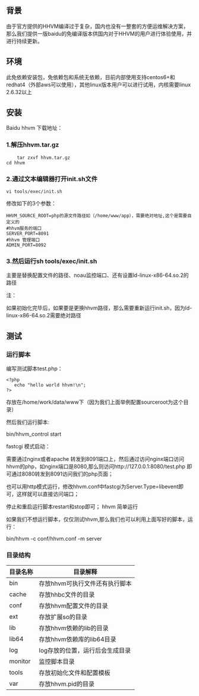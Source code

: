 ## 背景
由于官方提供的HHVM编译过于复杂，国内也没有一整套的方便运维解决方案，那么我们提供一版baidu的免编译版本供国内对于HHVM的用户进行体验使用，并进行持续更新。

## 环境

此免依赖安装包，免依赖包和系统无依赖，目前内部使用支持centos6+和redhat4（外部aws可以使用），其他linux版本用户可以进行试用，内核需要linux 2.6.32以上

## 安装

Baidu hhvm 下载地址：


### 1.解压hhvm.tar.gz

        tar zxvf hhvm.tar.gz
  	cd hhvm
  
### 2.通过文本编辑器打开init.sh文件

	vi tools/exec/init.sh
  
修改如下的3个参数：

	HHVM_SOURCE_ROOT=php的源文件路径如（/home/www/app），需要绝对地址,这个是需要自定义的
	#hhvm服务的端口
	SERVER_PORT=8091
	#hhvm 管理端口
	ADMIN_PORT=8092
	
### 3.然后运行sh tools/exec/init.sh

主要是替换配置文件的路径、noau监控端口、还有设置ld-linux-x86-64.so.2的路径

注：

如果初始化完毕后，如果要是更换hhvm路径，那么需要重新运行init.sh，因为ld-linux-x86-64.so.2需要绝对路径

## 测试
### 运行脚本

编写测试脚本test.php：

	<?php
	   echo "hello world hhvm!\n";
	?>

存放在/home/work/data/www下（因为我们上面举例配置sourceroot为这个目录）

然后我们运行脚本:

  bin/hhvm_control start

fastcgi 模式启动：

需要通过nginx或者apache 转发到8091端口上，然后通过访问nginx端口访问hhvm的php，如nginx端口是8080,那么则访问http://127.0.0.1:8080/test.php 即可通过8080转发到8091访问我们的php页面；

也可以用http模式运行，修改hhvm.conf中fastcgi为Server.Type=libevent即可，这样就可以直接访问端口；

停止和重启运行脚本restart和stop即可；
hhvm 简单运行

如果我们不想运行脚本，仅仅测试hhvm,那么我们也可以利用上面写好的脚本，运行：

  bin/hhvm -c conf/hhvm.conf -m server

### 目录结构

<table>
<thead>
<tr>
  <th>目录名称	</th>
  <th>目录解释</th>
</tr>
</thead>
<tbody>
<tr>
  <td>bin</td>
  <td>存放hhvm可执行文件还有执行脚本</td>
</tr>
<tr>
  <td>cache</td>
  <td>存放hhbc文件的目录</td>
</tr>
<tr>
  <td>conf</td>
  <td>存放hhvm配置文件的目录</td>
</tr>
<tr>
  <td>ext</td>
  <td>存放扩展so的目录</td>
</tr>
<tr>
  <td>lib</td>
  <td>存放hhvm依赖的lib的目录</td>
</tr>
<tr>
  <td>lib64</td>
  <td>存放hhvm依赖库的lib64目录</td>
</tr>
<tr>
  <td>log</td>
  <td>log存放的位置，运行后会生成目录</td>
</tr>
<tr>
  <td>monitor</td>
  <td>监控脚本目录</td>
</tr>
<tr>
  <td>tools</td>
  <td>存放初始化文件和配置模板</td>
</tr>
<tr>
  <td>var</td>
  <td>存放hhvm.pid的目录</td>
</tr>
</tbody>
</table>
